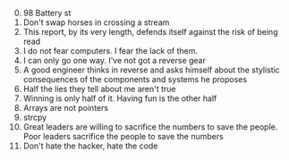 0. 98 Battery st
1. Don't swap horses in crossing a stream
2. This report, by its very length, defends itself against the risk of being read
3. I do not fear computers. I fear the lack of them.
4. I can only go one way. I've not got a reverse gear
5. A good engineer thinks in reverse and asks himself about the stylistic consequences of the components and systems he proposes
6. Half the lies they tell about me aren't true
7. Winning is only half of it. Having fun is the other half
8. Arrays are not pointers
9. strcpy
10. Great leaders are willing to sacrifice the numbers to save the people. Poor leaders sacrifice the people to save the numbers
11. Don't hate the hacker, hate the code

